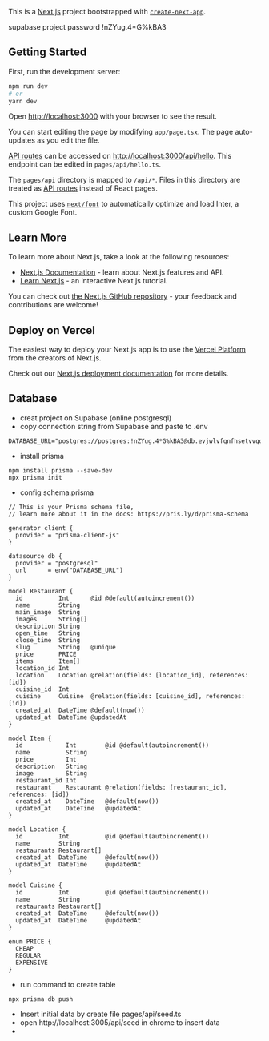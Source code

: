 This is a [Next.js](https://nextjs.org/) project bootstrapped with [`create-next-app`](https://github.com/vercel/next.js/tree/canary/packages/create-next-app).

supabase project password
!nZYug.4*G%kBA3

## Getting Started

First, run the development server:

```bash
npm run dev
# or
yarn dev
```

Open [http://localhost:3000](http://localhost:3000) with your browser to see the result.

You can start editing the page by modifying `app/page.tsx`. The page auto-updates as you edit the file.

[API routes](https://nextjs.org/docs/api-routes/introduction) can be accessed on [http://localhost:3000/api/hello](http://localhost:3000/api/hello). This endpoint can be edited in `pages/api/hello.ts`.

The `pages/api` directory is mapped to `/api/*`. Files in this directory are treated as [API routes](https://nextjs.org/docs/api-routes/introduction) instead of React pages.

This project uses [`next/font`](https://nextjs.org/docs/basic-features/font-optimization) to automatically optimize and load Inter, a custom Google Font.

## Learn More

To learn more about Next.js, take a look at the following resources:

- [Next.js Documentation](https://nextjs.org/docs) - learn about Next.js features and API.
- [Learn Next.js](https://nextjs.org/learn) - an interactive Next.js tutorial.

You can check out [the Next.js GitHub repository](https://github.com/vercel/next.js/) - your feedback and contributions are welcome!

## Deploy on Vercel

The easiest way to deploy your Next.js app is to use the [Vercel Platform](https://vercel.com/new?utm_medium=default-template&filter=next.js&utm_source=create-next-app&utm_campaign=create-next-app-readme) from the creators of Next.js.

Check out our [Next.js deployment documentation](https://nextjs.org/docs/deployment) for more details.


## Database
- creat project on Supabase (online postgresql)
- copy connection string from Supabase and paste to .env
```
DATABASE_URL="postgres://postgres:!nZYug.4*G%kBA3@db.evjwlvfqnfhsetvvqooz.supabase.co:6543/postgres"
``` 

- install prisma
``` 
npm install prisma --save-dev
npx prisma init
```
- config schema.prisma
```prisma
// This is your Prisma schema file,
// learn more about it in the docs: https://pris.ly/d/prisma-schema

generator client {
  provider = "prisma-client-js"
}

datasource db {
  provider = "postgresql"
  url      = env("DATABASE_URL")
}

model Restaurant {
  id          Int      @id @default(autoincrement())
  name        String
  main_image  String
  images      String[]
  description String
  open_time   String
  close_time  String
  slug        String   @unique
  price       PRICE
  items       Item[]
  location_id Int
  location    Location @relation(fields: [location_id], references: [id])
  cuisine_id  Int
  cuisine     Cuisine  @relation(fields: [cuisine_id], references: [id])
  created_at  DateTime @default(now())
  updated_at  DateTime @updatedAt
}

model Item {
  id            Int        @id @default(autoincrement())
  name          String
  price         Int
  description   String
  image         String
  restaurant_id Int
  restaurant    Restaurant @relation(fields: [restaurant_id], references: [id])
  created_at    DateTime   @default(now())
  updated_at    DateTime   @updatedAt
}

model Location {
  id          Int          @id @default(autoincrement())
  name        String
  restaurants Restaurant[]
  created_at  DateTime     @default(now())
  updated_at  DateTime     @updatedAt
}

model Cuisine {
  id          Int          @id @default(autoincrement())
  name        String
  restaurants Restaurant[]
  created_at  DateTime     @default(now())
  updated_at  DateTime     @updatedAt
}

enum PRICE {
  CHEAP
  REGULAR
  EXPENSIVE
}

```
- run command to create table
```
npx prisma db push
``` 

- Insert initial data by create file pages/api/seed.ts
- open http://localhost:3005/api/seed in chrome to insert data
- 

